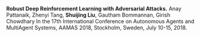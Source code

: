 **Robust Deep Reinforcement Learning with Adversarial Attacks.**
Anay Pattanaik, Zhenyi Tang, **Shuijing Liu**, Gautham Bommannan, Girish Chowdhary
In the 17th International Conference on Autonomous Agents and MultiAgent Systems, AAMAS 2018, Stockholm, Sweden, July 10-15, 2018.